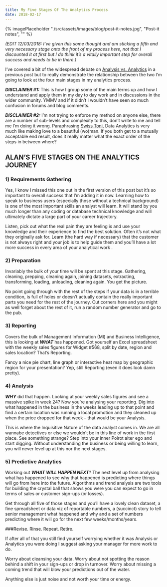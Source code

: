 ```yaml
---
title: My Five Stages Of The Analytics Process
date: 2018-02-17
---
```

{% imagePlaceholder "./src/assets/images/blog/post-it-notes.jpg", "Post-it notes", "" %}

_(EDIT 12/03/2018: I&#8217;ve given this some thought and am sticking a fifth and very necessary stage onto the front of my process here, not that I discounted it at first but I do think it&#8217;s a vitally important step for overall success and needs to be in there.)_

I’ve covered a bit of the widespread debate on [Analysis vs. Analytics](/articles/data-analytics-vs-analysis-whats-the-difference) in a previous post but to really demonstrate the relationship between the two I’m going to look at the four main stages in my analytics process.

_**DISCLAIMER #1:**_ This is how I group some of the main terms up and how I understand and apply them in my day to day work and in discussions in the wider community. YMMV and if it didn’t I wouldn’t have seen so much confusion in forums and blog comments.

_**DISCLAIMER #2:**_ I’m not trying to enforce my method on anyone else, there are a number of sub-levels and complexity to this, don’t write to me and tell me I’m doing it wrong. Paraphrasing [Swiss Toni](https://en.wikipedia.org/wiki/Swiss_Toni), Data Analytics is very much like making love to a beautiful (wo)man. If you both get to a mutually acceptable end result, does it really matter what the exact order of the steps in between where?

## ALAN’S FIVE STAGES ON THE ANALYTICS JOURNEY

### 1) Requirements Gathering

Yes, I know I missed this one out in the first version of this post but it&#8217;s so important to overall success that I&#8217;m adding it in now. Learning how to speak to business users (especially those without a technical background) is one of the most important skills an analyst will learn. It will stand by you much longer than any coding or database technical knowledge and will ultimately dictate a large part of your career trajectory.

Listen, pick out what the real pain they are feeling is and use your knowledge and their experience to find the best solution. Often it&#8217;s not what they originally ask for. Learn (the hard way if necessary) that the customer is not always right and your job is to help guide them and you&#8217;ll have a lot more success in every area of your analytical work .

### 2) Preparation

Invariably the bulk of your time will be spent at this stage. Gathering, cleaning, prepping, cleaning again, joining datasets, extracting, transforming, loading, unloading, cleaning again. You get the picture.

No point going through with the rest of the steps if your data is in a terrible condition, is full of holes or doesn’t actually contain the really important parts you need for the rest of the journey. Cut corners here and you might as well forget about the rest of it, run a random number generator and go to the pub.

### 3) Reporting

Covers the bulk of Management Information (MI) and Business Intelligence, this is looking at _**WHAT**_ has happened. Got yourself an Excel spreadsheet with the weekly sales figures for Widget #568, split by date, region and sales location? That’s Reporting.

Fancy a nice pie chart, line graph or interactive heat map by geographic region for your presentation? Yep, still Reporting (even it does look damn pretty).

### 4) Analysis

_**WHY**_ did that happen. Looking at your weekly sales figures and see a massive spike in week 24? Now you’re analysing your reporting. Dig into what happened in the business in the weeks leading up to that point and find a certain location was running a local promotion and they cleaned up when the price dropped for that week – that would be your Analysis.

This is where the Inquisitive Nature of the data analyst comes in. We are all wannabe detectives or else we wouldn’t be in this line of work in the first place. See something strange? Step into your inner Poirot alter ego and start digging. Without understanding the business or being willing to learn, you will never level up at this nor the next stages.

### 5) Predictive Analytics

Working out _**WHAT WILL HAPPEN NEXT**_? The next level up from analysing what has happened to see why that happened is predicting where things will go from here into the future. Algorithms and trend analysis are two tools for building the crystal ball that shows you were you can expect to go in terms of sales or customer sign-ups (or losses).


Get through all five of those stages and you’ll have a lovely clean dataset, a fine spreadsheet or data viz of reportable numbers, a (succinct) story to tell senior management what happened and why and a set of numbers predicting where it will go for the next few weeks/months/years.

###Revise. Rinse. Repeat. Retire.

If after all of that you still find yourself worrying whether it was Analysis or Analytics you were doing I suggest asking your manager for more work to do.

Worry about cleansing your data. Worry about not spotting the reason behind a shift in your sign-ups or drop in turnover. Worry about missing a coming trend that will blow your predictions out of the water.

Anything else is just noise and not worth your time or energy.